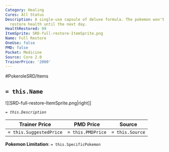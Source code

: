 ```yaml
---
Category: Healing
Cures: All Status
Description: A single-use capsule of deluxe formula. The pokemon won't be able to
  restore health until the next day.
HealthRestored: 99
ItemSprite: SRD-full-restore-ItemSprite.png
Name: Full Restore
OneUse: false
PMD: false
Pocket: Medicine
Source: Core 2.0
TrainerPrice: '2000'
---
```


#PokeroleSRD/Items

## `= this.Name`

![[SRD-full-restore-ItemSprite.png|right]]

*`= this.Description`*

| Trainer Price           | PMD Price         | Source | 
| ----------------------- | ----------------- | ------ |
| `= this.SuggestedPrice` | `= this.PMDPrice` | `= this.Source`

**Pokemon Limitation**: `= this.SpecificPokemon`
